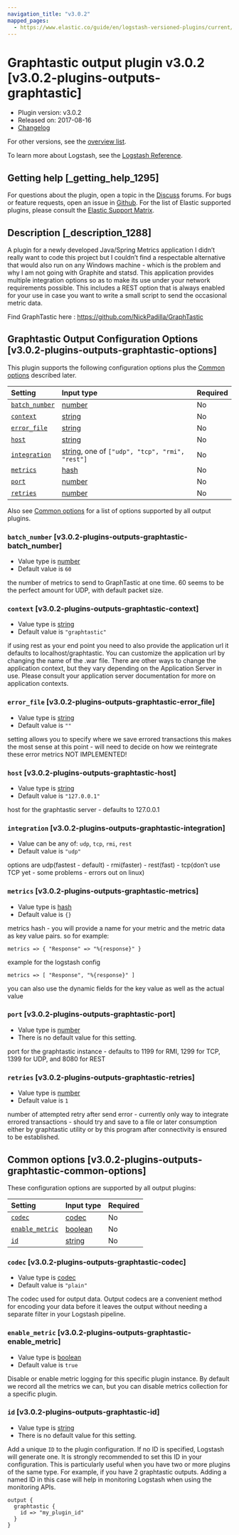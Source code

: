 ```yaml
---
navigation_title: "v3.0.2"
mapped_pages:
  - https://www.elastic.co/guide/en/logstash-versioned-plugins/current/v3.0.2-plugins-outputs-graphtastic.html
---
```


# Graphtastic output plugin v3.0.2 [v3.0.2-plugins-outputs-graphtastic]

* Plugin version: v3.0.2
* Released on: 2017-08-16
* [Changelog](https://github.com/logstash-plugins/logstash-output-graphtastic/blob/v3.0.2/CHANGELOG.md)

For other versions, see the [overview list](output-graphtastic-index.md).

To learn more about Logstash, see the [Logstash Reference](https://www.elastic.co/guide/en/logstash/current/index.html).

## Getting help [_getting_help_1295]

For questions about the plugin, open a topic in the [Discuss](http://discuss.elastic.co) forums. For bugs or feature requests, open an issue in [Github](https://github.com/logstash-plugins/logstash-output-graphtastic). For the list of Elastic supported plugins, please consult the [Elastic Support Matrix](https://www.elastic.co/support/matrix#matrix_logstash_plugins).

## Description [_description_1288]

A plugin for a newly developed Java/Spring Metrics application I didn’t really want to code this project but I couldn’t find a respectable alternative that would also run on any Windows machine - which is the problem and why I am not going with Graphite and statsd. This application provides multiple integration options so as to make its use under your network requirements possible. This includes a REST option that is always enabled for your use in case you want to write a small script to send the occasional metric data.

Find GraphTastic here : <https://github.com/NickPadilla/GraphTastic>

## Graphtastic Output Configuration Options [v3.0.2-plugins-outputs-graphtastic-options]

This plugin supports the following configuration options plus the [Common options](v3-0-2-plugins-outputs-graphtastic.md#v3.0.2-plugins-outputs-graphtastic-common-options) described later.

| Setting | Input type | Required |
| :- | :- | :- |
| [`batch_number`](v3-0-2-plugins-outputs-graphtastic.md#v3.0.2-plugins-outputs-graphtastic-batch_number) | [number](/lsr/value-types.md#number) | No |
| [`context`](v3-0-2-plugins-outputs-graphtastic.md#v3.0.2-plugins-outputs-graphtastic-context) | [string](/lsr/value-types.md#string) | No |
| [`error_file`](v3-0-2-plugins-outputs-graphtastic.md#v3.0.2-plugins-outputs-graphtastic-error_file) | [string](/lsr/value-types.md#string) | No |
| [`host`](v3-0-2-plugins-outputs-graphtastic.md#v3.0.2-plugins-outputs-graphtastic-host) | [string](/lsr/value-types.md#string) | No |
| [`integration`](v3-0-2-plugins-outputs-graphtastic.md#v3.0.2-plugins-outputs-graphtastic-integration) | [string](/lsr/value-types.md#string), one of `["udp", "tcp", "rmi", "rest"]` | No |
| [`metrics`](v3-0-2-plugins-outputs-graphtastic.md#v3.0.2-plugins-outputs-graphtastic-metrics) | [hash](/lsr/value-types.md#hash) | No |
| [`port`](v3-0-2-plugins-outputs-graphtastic.md#v3.0.2-plugins-outputs-graphtastic-port) | [number](/lsr/value-types.md#number) | No |
| [`retries`](v3-0-2-plugins-outputs-graphtastic.md#v3.0.2-plugins-outputs-graphtastic-retries) | [number](/lsr/value-types.md#number) | No |

Also see [Common options](v3-0-2-plugins-outputs-graphtastic.md#v3.0.2-plugins-outputs-graphtastic-common-options) for a list of options supported by all output plugins.

### `batch_number` [v3.0.2-plugins-outputs-graphtastic-batch_number]

* Value type is [number](/lsr/value-types.md#number)
* Default value is `60`

the number of metrics to send to GraphTastic at one time. 60 seems to be the perfect amount for UDP, with default packet size.

### `context` [v3.0.2-plugins-outputs-graphtastic-context]

* Value type is [string](/lsr/value-types.md#string)
* Default value is `"graphtastic"`

if using rest as your end point you need to also provide the application url it defaults to localhost/graphtastic. You can customize the application url by changing the name of the .war file. There are other ways to change the application context, but they vary depending on the Application Server in use. Please consult your application server documentation for more on application contexts.

### `error_file` [v3.0.2-plugins-outputs-graphtastic-error_file]

* Value type is [string](/lsr/value-types.md#string)
* Default value is `""`

setting allows you to specify where we save errored transactions this makes the most sense at this point - will need to decide on how we reintegrate these error metrics NOT IMPLEMENTED!

### `host` [v3.0.2-plugins-outputs-graphtastic-host]

* Value type is [string](/lsr/value-types.md#string)
* Default value is `"127.0.0.1"`

host for the graphtastic server - defaults to 127.0.0.1

### `integration` [v3.0.2-plugins-outputs-graphtastic-integration]

* Value can be any of: `udp`, `tcp`, `rmi`, `rest`
* Default value is `"udp"`

options are udp(fastest - default) - rmi(faster) - rest(fast) - tcp(don’t use TCP yet - some problems - errors out on linux)

### `metrics` [v3.0.2-plugins-outputs-graphtastic-metrics]

* Value type is [hash](/lsr/value-types.md#hash)
* Default value is `{}`

metrics hash - you will provide a name for your metric and the metric data as key value pairs. so for example:

```
metrics => { "Response" => "%{response}" }
```

example for the logstash config

```
metrics => [ "Response", "%{response}" ]
```

you can also use the dynamic fields for the key value as well as the actual value

### `port` [v3.0.2-plugins-outputs-graphtastic-port]

* Value type is [number](/lsr/value-types.md#number)
* There is no default value for this setting.

port for the graphtastic instance - defaults to 1199 for RMI, 1299 for TCP, 1399 for UDP, and 8080 for REST

### `retries` [v3.0.2-plugins-outputs-graphtastic-retries]

* Value type is [number](/lsr/value-types.md#number)
* Default value is `1`

number of attempted retry after send error - currently only way to integrate errored transactions - should try and save to a file or later consumption either by graphtastic utility or by this program after connectivity is ensured to be established.

## Common options [v3.0.2-plugins-outputs-graphtastic-common-options]

These configuration options are supported by all output plugins:

| Setting | Input type | Required |
| :- | :- | :- |
| [`codec`](v3-0-2-plugins-outputs-graphtastic.md#v3.0.2-plugins-outputs-graphtastic-codec) | [codec](/lsr/value-types.md#codec) | No |
| [`enable_metric`](v3-0-2-plugins-outputs-graphtastic.md#v3.0.2-plugins-outputs-graphtastic-enable_metric) | [boolean](/lsr/value-types.md#boolean) | No |
| [`id`](v3-0-2-plugins-outputs-graphtastic.md#v3.0.2-plugins-outputs-graphtastic-id) | [string](/lsr/value-types.md#string) | No |

### `codec` [v3.0.2-plugins-outputs-graphtastic-codec]

* Value type is [codec](/lsr/value-types.md#codec)
* Default value is `"plain"`

The codec used for output data. Output codecs are a convenient method for encoding your data before it leaves the output without needing a separate filter in your Logstash pipeline.

### `enable_metric` [v3.0.2-plugins-outputs-graphtastic-enable_metric]

* Value type is [boolean](/lsr/value-types.md#boolean)
* Default value is `true`

Disable or enable metric logging for this specific plugin instance. By default we record all the metrics we can, but you can disable metrics collection for a specific plugin.

### `id` [v3.0.2-plugins-outputs-graphtastic-id]

* Value type is [string](/lsr/value-types.md#string)
* There is no default value for this setting.

Add a unique `ID` to the plugin configuration. If no ID is specified, Logstash will generate one. It is strongly recommended to set this ID in your configuration. This is particularly useful when you have two or more plugins of the same type. For example, if you have 2 graphtastic outputs. Adding a named ID in this case will help in monitoring Logstash when using the monitoring APIs.

```
output {
  graphtastic {
    id => "my_plugin_id"
  }
}
```
